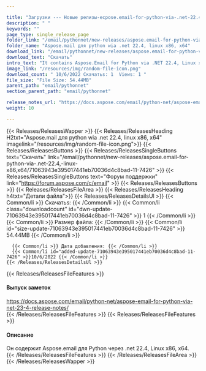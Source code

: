 ```yaml
---

title: "Загрузки --- Новые релизы-ecpose.email-for-python-via-.net-22.4, -linux-x86, x64"
description: " "
keywords: ""
page_type: single_release_page
folder_link: "/email/pythonnet/new-releases/aspose.email-for-python-via-.net-22.4,-linux-x86,x64/"
folder_name: "Aspose.mail для python wia .net 22.4, linux x86, x64"
download_link: "/email/pythonnet/new-releases/aspose.email-for-python-via-.net-22.4,-linux-x86,x64/71063943e395017441eb70036d4c8bad-11-7426"
download_text: "Скачать"
intro_text: "It contains Aspose.Email for Python via .NET 22.4, Linux x86,x64 release."
image_link: "/resources/img/random-file-icon.png"
download_count: " 10/6/2022 Скачатьs: 1  Views: 1 "
file_size: "File Size: 54.44MB"
parent_path: "email/pythonnet"
section_parent_path: "email/pythonnet"

release_notes_url: "https://docs.aspose.com/email/python-net/aspose-email-for-python-via-net-23-4-release-notes/"
weight: 10

---
```


{{< Releases/ReleasesWapper >}}
  {{< Releases/ReleasesHeading H2txt="Aspose.mail для python wia .net 22.4, linux x86, x64" imagelink="/resources/img/random-file-icon.png">}}
  {{< Releases/ReleasesButtons >}}
    {{< Releases/ReleasesSingleButtons text="Скачать" link="/email/pythonnet/new-releases/aspose.email-for-python-via-.net-22.4,-linux-x86,x64/71063943e395017441eb70036d4c8bad-11-7426" >}}
    {{< Releases/ReleasesSingleButtons text="Форум поддержки" link="https://forum.aspose.com/c/email" >}}
  {{< Releases/ReleasesButtons >}}
  {{< Releases/ReleasesFileArea >}}
    {{< Releases/ReleasesHeading h4txt="Детали файла">}}
    {{< Releases/ReleasesDetailsUl >}}
      {{< Common/li >}} Скачатьs: {{< /Common/li >}}
      {{< Common/li class="downloadcount" id="dwn-update-71063943e395017441eb70036d4c8bad-11-7426" >}} 1 {{< /Common/li >}}
      {{< Common/li >}} Размер файла: {{< /Common/li >}}
      {{< Common/li id="size-update-71063943e395017441eb70036d4c8bad-11-7426" >}} 54.44MB {{< /Common/li >}}

      {{< Common/li >}} Дата добавления: {{< /Common/li >}}
      {{< Common/li id="added-update-71063943e395017441eb70036d4c8bad-11-7426" >}}10/6/2022 {{< /Common/li >}}
    {{< /Releases/ReleasesDetailsUl >}}

  {{< Releases/ReleasesFileFeatures >}}
      <h4>Выпуск заметок</h4><div><a href='https://docs.aspose.com/email/python-net/aspose-email-for-python-via-net-23-4-release-notes/'>https://docs.aspose.com/email/python-net/aspose-email-for-python-via-net-23-4-release-notes/</a></div>
  {{< /Releases/ReleasesFileFeatures >}}
  {{< Releases/ReleasesFileFeatures >}}
      <h4>Описание</h4><div class="HTMLDescription">Он содержит Aspose.email для Python через .net 22.4, Linux x86, x64.</div>
  {{< /Releases/ReleasesFileFeatures >}}
 {{< /Releases/ReleasesFileArea >}}
{{< /Releases/ReleasesWapper >}}


